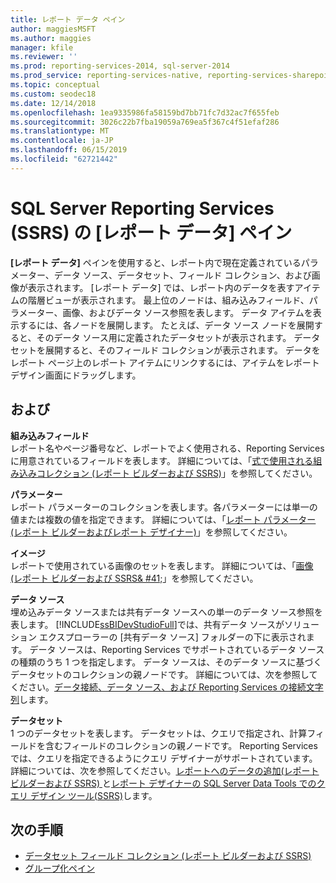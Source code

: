 ```yaml
---
title: レポート データ ペイン
author: maggiesMSFT
ms.author: maggies
manager: kfile
ms.reviewer: ''
ms.prod: reporting-services-2014, sql-server-2014
ms.prod_service: reporting-services-native, reporting-services-sharepoint
ms.topic: conceptual
ms.custom: seodec18
ms.date: 12/14/2018
ms.openlocfilehash: 1ea9335986fa58159bd7bb71fc7d32ac7f655feb
ms.sourcegitcommit: 3026c22b7fba19059a769ea5f367c4f51efaf286
ms.translationtype: MT
ms.contentlocale: ja-JP
ms.lasthandoff: 06/15/2019
ms.locfileid: "62721442"
---
```

# <a name="report-data-pane-in-sql-server-reporting-services-ssrs"></a>SQL Server Reporting Services (SSRS) の [レポート データ] ペイン

  **[レポート データ]** ペインを使用すると、レポート内で現在定義されているパラメーター、データ ソース、データセット、フィールド コレクション、および画像が表示されます。 [レポート データ] では、レポート内のデータを表すアイテムの階層ビューが表示されます。 最上位のノードは、組み込みフィールド、パラメーター、画像、およびデータ ソース参照を表します。 データ アイテムを表示するには、各ノードを展開します。 たとえば、データ ソース ノードを展開すると、そのデータ ソース用に定義されたデータセットが表示されます。 データセットを展開すると、そのフィールド コレクションが表示されます。 データをレポート ページ上のレポート アイテムにリンクするには、アイテムをレポート デザイン画面にドラッグします。  
  
## <a name="options"></a>および

 **組み込みフィールド**  
 レポート名やページ番号など、レポートでよく使用される、Reporting Services に用意されているフィールドを表します。 詳細については、「[式で使用される組み込みコレクション &#40;レポート ビルダーおよび SSRS&#41;](../report-design/built-in-collections-in-expressions-report-builder.md)」を参照してください。  
  
 **パラメーター**  
 レポート パラメーターのコレクションを表します。各パラメーターには単一の値または複数の値を指定できます。 詳細については、「[レポート パラメーター &#40;レポート ビルダーおよびレポート デザイナー&#41;](../report-design/report-parameters-report-builder-and-report-designer.md)」を参照してください。  
  
 **イメージ**  
 レポートで使用されている画像のセットを表します。 詳細については、「[画像 &#40;レポート ビルダーおよび SSRS& #41;](../report-design/images-report-builder-and-ssrs.md)」を参照してください。  
  
 **データ ソース**  
 埋め込みデータ ソースまたは共有データ ソースへの単一のデータ ソース参照を表します。 [!INCLUDE[ssBIDevStudioFull](../../includes/ssbidevstudiofull-md.md)]では、共有データ ソースがソリューション エクスプローラーの [共有データ ソース] フォルダーの下に表示されます。 データ ソースは、Reporting Services でサポートされているデータ ソースの種類のうち 1 つを指定します。 データ ソースは、そのデータ ソースに基づくデータセットのコレクションの親ノードです。 詳細については、次を参照してください。[データ接続、データ ソース、および Reporting Services の接続文字列](../data-connections-data-sources-and-connection-strings-in-reporting-services.md)します。  
  
 **データセット**  
 1 つのデータセットを表します。 データセットは、クエリで指定され、計算フィールドを含むフィールドのコレクションの親ノードです。 Reporting Services では、クエリを指定できるようにクエリ デザイナーがサポートされています。 詳細については、次を参照してください。[レポートへのデータの追加&#40;レポート ビルダーおよび SSRS&#41; ](report-datasets-ssrs.md)と[レポート デザイナーの SQL Server Data Tools でのクエリ デザイン ツール&#40;SSRS&#41;](query-design-tools-ssrs.md)します。  
  
## <a name="next-steps"></a>次の手順

 - [データセット フィールド コレクション &#40;レポート ビルダーおよび SSRS&#41;](dataset-fields-collection-report-builder-and-ssrs.md)
 - [グループ化ペイン](../tools/grouping-pane.md)